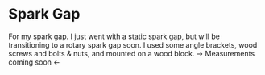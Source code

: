 # Spark Gap 

For my spark gap. I just went with a static spark gap, but will  be transitioning to a rotary spark gap soon. I used some angle brackets, wood screws and bolts & nuts, and mounted on a wood block. -> Measurements coming soon <-
